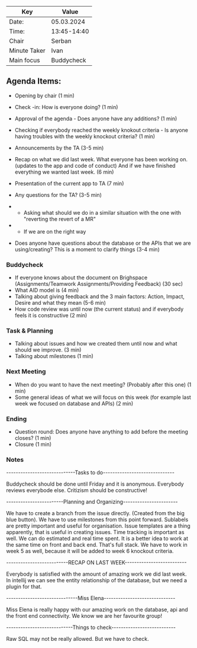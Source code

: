  Key | Value |
| --- | --- |
| Date: | 05.03.2024 |
| Time: | 13:45-14:40 |
| Chair | Serban |
| Minute Taker | Ivan |
|Main focus | Buddycheck |
<h2> Agenda Items: </h2>

- Opening by chair (1 min)
- Check -in: How is everyone doing? (1 min)
- Approval of the agenda - Does anyone have any additions? (1 min)
- Checking if everybody reached the weekly knokout criteria - Is anyone having troubles with the weekly knockout criteria? (1 min)
- Announcements by the TA (3-5 min)
- Recap on what we did last week. What everyone has been working on.(updates to the app and code of conduct) And if we have finished everything we wanted last week. (6 min)
- Presentation of the current app to TA (7 min)

- Any questions for the TA? (3-5 min)
- - Asking what should we do in a similar situation with the one with "reverting the revert of a MR"
- - If we are on the right way
- Does anyone have questions about the database or the APIs that we are using/creating? This is a moment to clarify things (3-4 min)
<h3> Buddycheck </h3>

- If everyone knows about the document on Brighspace (Assignments/Teamwork Assignments/Providing Feedback) (30 sec)
- What AID model is (4 min)
- Talking about giving feedback and the 3 main factors: Action, Impact, Desire and what they mean (5-6 min)
- How code review was until now (the current status) and if everybody feels it is constructive (2 min)
<h3>Task & Planning </h3>

- Talking about issues and how we created them until now and what should we improve. (3 min)
- Talking about milestones (1 min)
<h3> Next Meeting </h3>

- When do you want to have the next meeting? (Probably after this one) (1 min)
- Some general ideas of what we will focus on this week (for example last week we focused on database and APIs) (2 min)
<h3> Ending </h3>

- Question round: Does anyone have anything to add before the meeting closes? (1 min)
- Closure (1 min)

<h3> Notes </h3>

-----------------------------Tasks to do------------------------------

Buddycheck should be done until Friday and it is anonymous. Everybody 
reviews everybode else. Critizism should be constructive!

------------------------Planning and Organizing-----------------------

We have to create a branch from the issue directly. (Created from the 
big blue button). We have to use milestones from this point forward. 
Sublabels are pretty important and useful for organisation. 
Issue templates are a thing apparently, that is useful in creating issues.
Time tracking is important as well. We can do estimated and real time spent.
It is a better idea to work at the same time on front and back end. That's full stack.
We have to work in week 5 as well, because it will be added to week 6 knockout criteria. 

--------------------------RECAP ON LAST WEEK-------------------------- 

Everybody is satisfied with the amount of amazing work we did last week. 
In intellij we can see the entity relationship of the database, but we 
need a plugin for that.

------------------------------Miss Elena------------------------------

Miss Elena is really happy with our amazing work on the database, api and 
the front end connectivity. We know we are her favourite group!

----------------------------Things to check---------------------------

Raw SQL may not be really allowed. But we have to check. 



